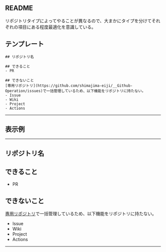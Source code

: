 ## README
リポジトリタイプによってやることが異なるので、大まかにタイプを分けてそれぞれの項目にある程度最適化を意識している。

## テンプレート
```
## リポジトリ名

## できること
- PR

## できないこと
[専用リポジトリ](https://github.com/shimajima-eiji/__Github-Operation/issues)で一括管理しているため、以下機能をリポジトリに持たない。
- Issue
- Wiki
- Project
- Actions
```

---

## 表示例

---

## リポジトリ名

## できること
- PR

## できないこと
[専用リポジトリ](https://github.com/shimajima-eiji/__Github-Operation/issues)で一括管理しているため、以下機能をリポジトリに持たない。
- Issue
- Wiki
- Project
- Actions

---
